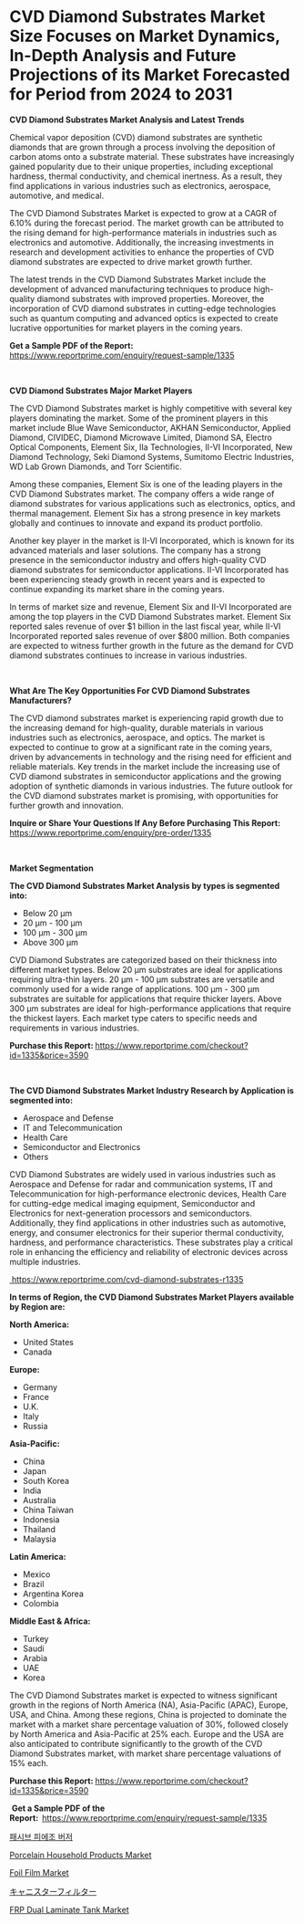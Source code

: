 <p><h1>CVD Diamond Substrates Market Size Focuses on Market Dynamics, In-Depth Analysis and Future Projections of its Market Forecasted for Period from 2024 to 2031</h1></p><p><strong>CVD Diamond Substrates Market Analysis and Latest Trends</strong></p>
<p><p>Chemical vapor deposition (CVD) diamond substrates are synthetic diamonds that are grown through a process involving the deposition of carbon atoms onto a substrate material. These substrates have increasingly gained popularity due to their unique properties, including exceptional hardness, thermal conductivity, and chemical inertness. As a result, they find applications in various industries such as electronics, aerospace, automotive, and medical.</p><p>The CVD Diamond Substrates Market is expected to grow at a CAGR of 6.10% during the forecast period. The market growth can be attributed to the rising demand for high-performance materials in industries such as electronics and automotive. Additionally, the increasing investments in research and development activities to enhance the properties of CVD diamond substrates are expected to drive market growth further.</p><p>The latest trends in the CVD Diamond Substrates Market include the development of advanced manufacturing techniques to produce high-quality diamond substrates with improved properties. Moreover, the incorporation of CVD diamond substrates in cutting-edge technologies such as quantum computing and advanced optics is expected to create lucrative opportunities for market players in the coming years.</p></p>
<p><strong>Get a Sample PDF of the Report:&nbsp;</strong> <a href="https://www.reportprime.com/enquiry/request-sample/1335">https://www.reportprime.com/enquiry/request-sample/1335</a></p>
<p>&nbsp;</p>
<p><strong>CVD Diamond Substrates Major Market Players</strong></p>
<p><p>The CVD Diamond Substrates market is highly competitive with several key players dominating the market. Some of the prominent players in this market include Blue Wave Semiconductor, AKHAN Semiconductor, Applied Diamond, CIVIDEC, Diamond Microwave Limited, Diamond SA, Electro Optical Components, Element Six, IIa Technologies, II-VI Incorporated, New Diamond Technology, Seki Diamond Systems, Sumitomo Electric Industries, WD Lab Grown Diamonds, and Torr Scientific.</p><p>Among these companies, Element Six is one of the leading players in the CVD Diamond Substrates market. The company offers a wide range of diamond substrates for various applications such as electronics, optics, and thermal management. Element Six has a strong presence in key markets globally and continues to innovate and expand its product portfolio.</p><p>Another key player in the market is II-VI Incorporated, which is known for its advanced materials and laser solutions. The company has a strong presence in the semiconductor industry and offers high-quality CVD diamond substrates for semiconductor applications. II-VI Incorporated has been experiencing steady growth in recent years and is expected to continue expanding its market share in the coming years.</p><p>In terms of market size and revenue, Element Six and II-VI Incorporated are among the top players in the CVD Diamond Substrates market. Element Six reported sales revenue of over $1 billion in the last fiscal year, while II-VI Incorporated reported sales revenue of over $800 million. Both companies are expected to witness further growth in the future as the demand for CVD diamond substrates continues to increase in various industries.</p></p>
<p>&nbsp;</p>
<p><strong>What Are The Key Opportunities For CVD Diamond Substrates Manufacturers?</strong></p>
<p><p>The CVD diamond substrates market is experiencing rapid growth due to the increasing demand for high-quality, durable materials in various industries such as electronics, aerospace, and optics. The market is expected to continue to grow at a significant rate in the coming years, driven by advancements in technology and the rising need for efficient and reliable materials. Key trends in the market include the increasing use of CVD diamond substrates in semiconductor applications and the growing adoption of synthetic diamonds in various industries. The future outlook for the CVD diamond substrates market is promising, with opportunities for further growth and innovation.</p></p>
<p><strong>Inquire or Share Your Questions If Any Before Purchasing This Report:</strong> <a href="https://www.reportprime.com/enquiry/pre-order/1335">https://www.reportprime.com/enquiry/pre-order/1335</a></p>
<p>&nbsp;</p>
<p><strong>Market Segmentation</strong></p>
<p><strong>The CVD Diamond Substrates Market Analysis by types is segmented into:</strong></p>
<p><ul><li>Below 20 µm</li><li>20 µm - 100 µm</li><li>100 µm - 300 µm</li><li>Above 300 µm</li></ul></p>
<p><p>CVD Diamond Substrates are categorized based on their thickness into different market types. Below 20 µm substrates are ideal for applications requiring ultra-thin layers. 20 µm - 100 µm substrates are versatile and commonly used for a wide range of applications. 100 µm - 300 µm substrates are suitable for applications that require thicker layers. Above 300 µm substrates are ideal for high-performance applications that require the thickest layers. Each market type caters to specific needs and requirements in various industries.</p></p>
<p><strong>Purchase this Report:&nbsp;</strong><a href="https://www.reportprime.com/checkout?id=1335&price=3590">https://www.reportprime.com/checkout?id=1335&price=3590</a></p>
<p>&nbsp;</p>
<p><strong>The CVD Diamond Substrates Market Industry Research by Application is segmented into:</strong></p>
<p><ul><li>Aerospace and Defense</li><li>IT and Telecommunication</li><li>Health Care</li><li>Semiconductor and Electronics</li><li>Others</li></ul></p>
<p><p>CVD Diamond Substrates are widely used in various industries such as Aerospace and Defense for radar and communication systems, IT and Telecommunication for high-performance electronic devices, Health Care for cutting-edge medical imaging equipment, Semiconductor and Electronics for next-generation processors and semiconductors. Additionally, they find applications in other industries such as automotive, energy, and consumer electronics for their superior thermal conductivity, hardness, and performance characteristics. These substrates play a critical role in enhancing the efficiency and reliability of electronic devices across multiple industries.</p></p>
<p><a href="https://www.reportprime.com/cvd-diamond-substrates-r1335">&nbsp;https://www.reportprime.com/cvd-diamond-substrates-r1335</a></p>
<p><strong>In terms of Region, the CVD Diamond Substrates Market Players available by Region are:</strong></p>
<p>
    <p> <strong> North America: </strong>
        <ul>
            <li>United States</li>
            <li>Canada</li>
        </ul>
        </p> 
    <p> <strong> Europe: </strong>
        <ul>
            <li>Germany</li>
            <li>France</li>
            <li>U.K.</li>
            <li>Italy</li>
            <li>Russia</li>
        </ul>
        </p> 
    <p> <strong> Asia-Pacific: </strong>
        <ul>
            <li>China</li>
            <li>Japan</li>
            <li>South Korea</li>
            <li>India</li>
            <li>Australia</li>
            <li>China Taiwan</li>
            <li>Indonesia</li>
            <li>Thailand</li>
            <li>Malaysia</li>
        </ul>
        </p> 
    <p> <strong> Latin America: </strong>
        <ul>
            <li>Mexico</li>
            <li>Brazil</li>
            <li>Argentina Korea</li>
            <li>Colombia</li>
        </ul>
        </p> 
    <p> <strong> Middle East & Africa: </strong>
        <ul>
            <li>Turkey</li>
            <li>Saudi</li>
            <li>Arabia</li>
            <li>UAE</li>
            <li>Korea</li>
        </ul>
    </p>
    </p>
<p><p>The CVD Diamond Substrates market is expected to witness significant growth in the regions of North America (NA), Asia-Pacific (APAC), Europe, USA, and China. Among these regions, China is projected to dominate the market with a market share percentage valuation of 30%, followed closely by North America and Asia-Pacific at 25% each. Europe and the USA are also anticipated to contribute significantly to the growth of the CVD Diamond Substrates market, with market share percentage valuations of 15% each.</p></p>
<p><strong>Purchase this Report: </strong><a href="https://www.reportprime.com/checkout?id=1335&price=3590">https://www.reportprime.com/checkout?id=1335&price=3590</a></p>
<p>&nbsp;<strong>Get a Sample PDF of the Report:&nbsp;&nbsp;</strong><a href="https://www.reportprime.com/enquiry/request-sample/1335">https://www.reportprime.com/enquiry/request-sample/1335</a></p>
<p><strong></strong></p>
<p><p><a href="https://medium.com/@karenturner47/%ED%8C%A8%EC%8B%9C%EB%B8%8C-%ED%94%BC%EC%97%90%EC%A1%B0-%EB%B2%84%EC%A0%80-%EC%8B%9C%EC%9E%A5-%EA%B7%9C%EB%AA%A8-%EC%A0%90%EC%9C%A0%EC%9C%A8-%EB%B0%8F-%ED%8A%B8%EB%A0%8C%EB%93%9C-%EB%B6%84%EC%84%9D-%EB%B3%B4%EA%B3%A0%EC%84%9C-%EC%B5%9C%EC%A2%85-%EC%82%AC%EC%9A%A9%EC%B2%98-%EC%9E%90%EB%8F%99%EC%B0%A8-%EC%A0%84%EC%9E%90%EC%A0%9C%ED%92%88-%EA%B0%80%EC%A0%84%EC%A0%9C%ED%92%88-%EA%B8%B0%ED%83%80-%EC%9B%90%EB%A3%8C%EB%B3%84-2031%EB%85%84%EA%B9%8C%EC%A7%80%EC%9D%98-%EC%98%88%EC%B8%A1-5988b981e8aa">패시브 피에조 버저</a></p><p><a href="https://medium.com/@shanypaucek/global-porcelain-household-products-industry-types-applications-market-players-regional-growth-167cbcb6c01e">Porcelain Household Products Market</a></p><p><a href="https://issuu.com/reportprime-2/docs/foil-film-market-size-2030.pptx">Foil Film Market</a></p><p><a href="https://medium.com/@hudsondeverick/%E3%82%AB%E3%83%8B%E3%82%B9%E3%82%BF%E3%83%BC%E3%83%95%E3%82%A3%E3%83%AB%E3%82%BF%E3%83%BC%E3%83%9E%E3%83%BC%E3%82%B1%E3%83%83%E3%83%88%E3%81%AE%E3%83%80%E3%82%A4%E3%83%8A%E3%83%9F%E3%82%AF%E3%82%B9%E3%82%92%E6%8E%A2%E3%82%8B-%E3%82%B0%E3%83%AD%E3%83%BC%E3%83%90%E3%83%AB%E3%83%88%E3%83%AC%E3%83%B3%E3%83%89%E3%81%A8%E5%B0%86%E6%9D%A5%E3%81%AE%E6%88%90%E9%95%B7%E8%A6%8B%E9%80%9A%E3%81%97-2024%E5%B9%B4-2031%E5%B9%B4-123%E3%83%9A%E3%83%BC%E3%82%B8%E3%81%A7%E3%82%AB%E3%83%90%E3%83%BC%E3%81%95%E3%82%8C%E3%81%A6%E3%81%84%E3%81%BE%E3%81%99-6104eaf0646c">キャニスターフィルター</a></p><p><a href="https://medium.com/@shanypaucek/global-frp-dual-laminate-tank-market-share-and-growth-opportunities-and-market-size-growing-with-a-e706a0bcd9f7">FRP Dual Laminate Tank Market</a></p></p>